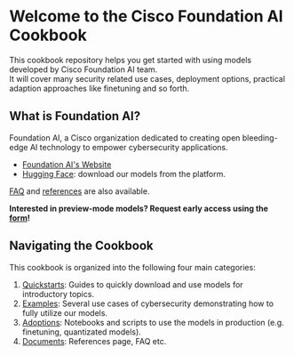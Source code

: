 # Welcome to the Cisco Foundation AI Cookbook
This cookbook repository helps you get started with using models developed by Cisco Foundation AI team. <br>
It will cover many security related use cases, deployment options, practical adaption approaches like finetuning and so forth.

## What is Foundation AI?
Foundation AI, a Cisco organization dedicated to creating open bleeding-edge AI technology to empower cybersecurity applications.
- [Foundation AI's Website](https://fdtn.ai/)
- [Hugging Face](https://huggingface.co/fdtn-ai): download our models from the platform.

[FAQ](https://github.com/RobustIntelligence/foundation-ai-cookbook/blob/main/4_documents/FAQ.md) and [references](https://github.com/RobustIntelligence/foundation-ai-cookbook/blob/main/4_documents/Reference.md) are also available.

**Interested in preview-mode models? Request early access using the [form](https://fdtn.ai/early-access)!**

## Navigating the Cookbook
This cookbook is organized into the following four main categories:
1. [Quickstarts](https://github.com/RobustIntelligence/foundation-ai-cookbook/tree/main/1_quickstarts): Guides to quickly download and use models for introductory topics.
2. [Examples](https://github.com/RobustIntelligence/foundation-ai-cookbook/tree/main/2_examples): Several use cases of cybersecurity demonstrating how to fully utilize our models.
3. [Adoptions](https://github.com/RobustIntelligence/foundation-ai-cookbook/tree/main/3_adoptions): Notebooks and scripts to use the models in production (e.g. finetuning, quantizated models).
4. [Documents](https://github.com/RobustIntelligence/foundation-ai-cookbook/tree/main/4_documents): References page, FAQ etc.
